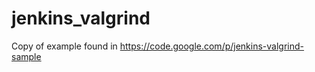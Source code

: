 jenkins_valgrind
================

Copy of example found in https://code.google.com/p/jenkins-valgrind-sample
